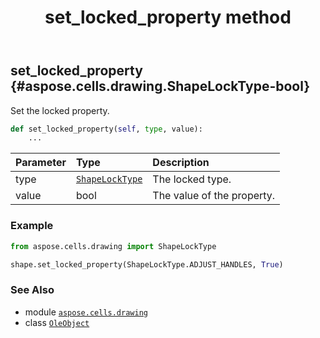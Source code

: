 ﻿---
title: set_locked_property method
second_title: Aspose.Cells for Python via .NET API References
description: 
type: docs
weight: 210
url: /aspose.cells.drawing/oleobject/set_locked_property/
is_root: false
---

## set_locked_property {#aspose.cells.drawing.ShapeLockType-bool}

Set the locked property.



```python
def set_locked_property(self, type, value):
    ...
```


| Parameter | Type | Description |
| :- | :- | :- |
| type | [`ShapeLockType`](/cells/python-net/aspose.cells.drawing/shapelocktype) | The locked type. |
| value | bool | The value of the property. |

### Example 


```python
from aspose.cells.drawing import ShapeLockType

shape.set_locked_property(ShapeLockType.ADJUST_HANDLES, True)

```



### See Also
* module [`aspose.cells.drawing`](../../)
* class [`OleObject`](/cells/python-net/aspose.cells.drawing/oleobject)
